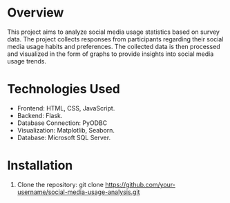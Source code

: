 # Overview

This project aims to analyze social media usage statistics based on survey data. The project collects responses from participants regarding their social media usage habits and preferences. The collected data is then processed and visualized in the form of graphs to provide insights into social media usage trends.

# Technologies Used

* Frontend: HTML, CSS, JavaScript.
* Backend: Flask.
* Database Connection: PyODBC
* Visualization: Matplotlib, Seaborn.
* Database: Microsoft SQL Server.

# Installation

1. Clone the repository:
git clone https://github.com/your-username/social-media-usage-analysis.git
